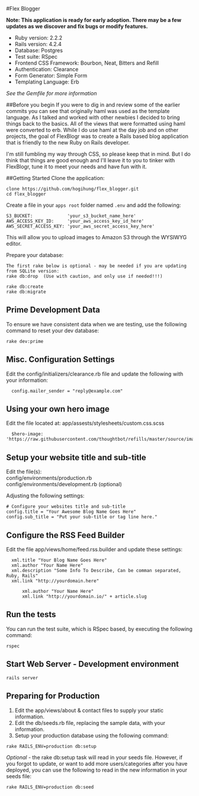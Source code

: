 #Flex Blogger

**Note: This application is ready for early adoption.  There may be a few updates as we discover and fix bugs or modify features.**

* Ruby version: 2.2.2
* Rails version: 4.2.4
* Database:  Postgres
* Test suite:  RSpec
* Frontend CSS Framework: Bourbon, Neat, Bitters and Refill<br>
* Authentication: Clearance
* Form Generator: Simple Form
* Templating Language: Erb

*See the Gemfile for more information*

##Before you begin
If you were to dig in and review some of the earlier commits you can see that originally haml was used as the template language.  As I talked and worked with other newbies I decided to bring things back to the basics.  All of the views that were formatted using haml were converted to erb.  While I do use haml at the day job and on other projects, the goal of FlexBlogr was to create a Rails based blog application that is friendly to the new Ruby on Rails developer.

I'm still fumbling my way through CSS, so please keep that in mind.  But I do think that things are good enough and I'll leave it to you to tinker with FlexBlogr, tune it to meet your needs and have fun with it.


##Getting Started
Clone the application:
```
clone https://github.com/hogihung/flex_blogger.git
cd flex_blogger
```


Create a file in your `apps root` folder named `.env` and add the following:
```
S3_BUCKET:             'your_s3_bucket_name_here'
AWS_ACCESS_KEY_ID:     'your_aws_access_key_id_here'
AWS_SECRET_ACCESS_KEY: 'your_aws_secret_access_key_here'
```
This will allow you to upload images to Amazon S3 through the WYSIWYG editor.


Prepare your database:
```
The first rake below is optional - may be needed if you are updating from SQLite version:
rake db:drop  (Use with caution, and only use if needed!!!)

rake db:create
rake db:migrate
```

## Prime Development Data
To ensure we have consistent data when we are testing, use the following command to reset your dev database:

```
rake dev:prime
```

## Misc. Configuration Settings
Edit the config/initializers/clearance.rb file and update the following with your information:

```
  config.mailer_sender = "reply@example.com"
```

## Using your own hero image
Edit the file located at: app/assests/stylesheets/custom.css.scss

```
  $hero-image: 'https://raw.githubusercontent.com/thoughtbot/refills/master/source/images/mountains.png';
```

## Setup your website title and sub-title
Edit the file(s): <br>
config/environments/production.rb <br>
config/environments/development.rb (optional)

Adjusting the following settings:

```
# Configure your websites title and sub-title
config.title = "Your Awesome Blog Name Goes Here"
config.sub_title = "Put your sub-title or tag line here."
```

## Configure the RSS Feed Builder
Edit the file app/views/home/feed.rss.builder and update these settings:

```
  xml.title "Your Blog Name Goes Here"
  xml.author "Your Name Here"
  xml.description "Some Info To Describe, Can be comman separated, Ruby, Rails"
  xml.link "http://yourdomain.here"

      xml.author "Your Name Here"
      xml.link "http://yourdomain.io/" + article.slug
```

## Run the tests
You can run the test suite, which is RSpec based, by executing the following command:

```
rspec
``` 

## Start Web Server - Development environment
```
rails server
```


## Preparing for Production
1.  Edit the app/views/about & contact files to supply your static information.
2.  Edit the db/seeds.rb file, replacing the sample data, with your information.
3.  Setup your production database using the following command:

```
rake RAILS_ENV=production db:setup
```

*Optional* - the rake db:setup task will read in your seeds file.  However, if
you forgot to update, or want to add more users/categories after you have deployed,
you can use the following to read in the new information in your seeds file:

```
rake RAILS_ENV=production db:seed
```



